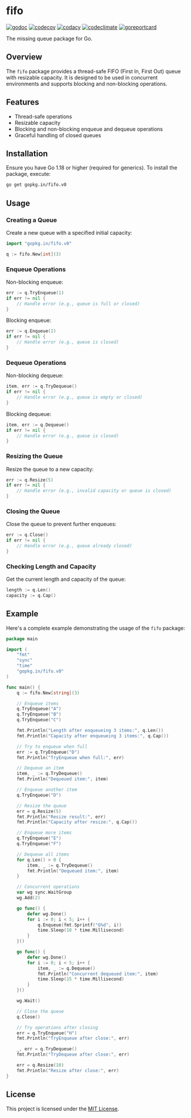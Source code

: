 # fifo

[![godoc](https://pkg.go.dev/badge/gopkg.in/fifo.v0.svg)](https://pkg.go.dev/gopkg.in/fifo.v0)
[![codecov](https://codecov.io/gh/go-fifo/fifo/graph/badge.svg?token=463HXD6XJY)](https://codecov.io/gh/go-fifo/fifo)
[![codacy](https://app.codacy.com/project/badge/Grade/8cda947ddc8443dfa59effbf8b337dd1)](https://app.codacy.com/gh/go-fifo/fifo/dashboard?utm_source=gh&utm_medium=referral&utm_content=&utm_campaign=Badge_grade)
[![codeclimate](https://api.codeclimate.com/v1/badges/b71ad41ce072787fb1fe/maintainability)](https://codeclimate.com/github/go-fifo/fifo/maintainability)
[![goreportcard](https://goreportcard.com/badge/gopkg.in/fifo.v0)](https://goreportcard.com/report/gopkg.in/fifo.v0)

The missing queue package for Go.

## Overview

The `fifo` package provides a thread-safe FIFO (First In, First Out) queue with resizable capacity. It is designed to be used in concurrent environments and supports blocking and non-blocking operations.

## Features

- Thread-safe operations
- Resizable capacity
- Blocking and non-blocking enqueue and dequeue operations
- Graceful handling of closed queues

## Installation

Ensure you have Go 1.18 or higher (required for generics). To install the package, execute:

```bash
go get gopkg.in/fifo.v0
```

## Usage

### Creating a Queue

Create a new queue with a specified initial capacity:

```go
import "gopkg.in/fifo.v0"

q := fifo.New[int](3)
```

### Enqueue Operations

Non-blocking enqueue:

```go
err := q.TryEnqueue(1)
if err != nil {
    // Handle error (e.g., queue is full or closed)
}
```

Blocking enqueue:

```go
err := q.Enqueue(2)
if err != nil {
    // Handle error (e.g., queue is closed)
}
```

### Dequeue Operations

Non-blocking dequeue:

```go
item, err := q.TryDequeue()
if err != nil {
    // Handle error (e.g., queue is empty or closed)
}
```

Blocking dequeue:

```go
item, err := q.Dequeue()
if err != nil {
    // Handle error (e.g., queue is closed)
}
```

### Resizing the Queue

Resize the queue to a new capacity:

```go
err := q.Resize(5)
if err != nil {
    // Handle error (e.g., invalid capacity or queue is closed)
}
```

### Closing the Queue

Close the queue to prevent further enqueues:

```go
err := q.Close()
if err != nil {
    // Handle error (e.g., queue already closed)
}
```

### Checking Length and Capacity

Get the current length and capacity of the queue:

```go
length := q.Len()
capacity := q.Cap()
```

## Example

Here's a complete example demonstrating the usage of the `fifo` package:

```go
package main

import (
    "fmt"
    "sync"
    "time"
    "gopkg.in/fifo.v0"
)

func main() {
    q := fifo.New[string](3)

    // Enqueue items
    q.TryEnqueue("A")
    q.TryEnqueue("B")
    q.TryEnqueue("C")

    fmt.Println("Length after enqueueing 3 items:", q.Len())
    fmt.Println("Capacity after enqueueing 3 items:", q.Cap())

    // Try to enqueue when full
    err := q.TryEnqueue("D")
    fmt.Println("TryEnqueue when full:", err)

    // Dequeue an item
    item, _ := q.TryDequeue()
    fmt.Println("Dequeued item:", item)

    // Enqueue another item
    q.TryEnqueue("D")

    // Resize the queue
    err = q.Resize(5)
    fmt.Println("Resize result:", err)
    fmt.Println("Capacity after resize:", q.Cap())

    // Enqueue more items
    q.TryEnqueue("E")
    q.TryEnqueue("F")

    // Dequeue all items
    for q.Len() > 0 {
        item, _ := q.TryDequeue()
        fmt.Println("Dequeued item:", item)
    }

    // Concurrent operations
    var wg sync.WaitGroup
    wg.Add(2)

    go func() {
        defer wg.Done()
        for i := 0; i < 5; i++ {
            q.Enqueue(fmt.Sprintf("G%d", i))
            time.Sleep(10 * time.Millisecond)
        }
    }()

    go func() {
        defer wg.Done()
        for i := 0; i < 5; i++ {
            item, _ := q.Dequeue()
            fmt.Println("Concurrent dequeued item:", item)
            time.Sleep(15 * time.Millisecond)
        }
    }()

    wg.Wait()

    // Close the queue
    q.Close()

    // Try operations after closing
    err = q.TryEnqueue("H")
    fmt.Println("TryEnqueue after close:", err)

    _, err = q.TryDequeue()
    fmt.Println("TryDequeue after close:", err)

    err = q.Resize(10)
    fmt.Println("Resize after close:", err)
}
```

## License

This project is licensed under the [MIT License](LICENSE).
